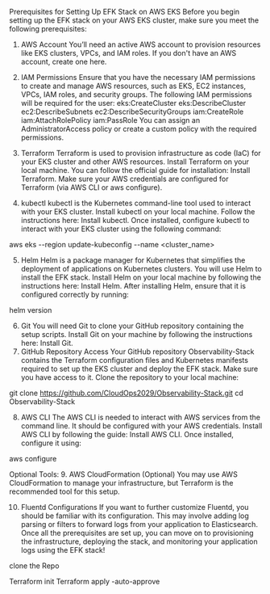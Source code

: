 Prerequisites for Setting Up EFK Stack on AWS EKS
Before you begin setting up the EFK stack on your AWS EKS cluster, make sure you meet the following prerequisites:

1. AWS Account
You’ll need an active AWS account to provision resources like EKS clusters, VPCs, and IAM roles. If you don't have an AWS account, create one here.

2. IAM Permissions
Ensure that you have the necessary IAM permissions to create and manage AWS resources, such as EKS, EC2 instances, VPCs, IAM roles, and security groups. The following IAM permissions will be required for the user:
eks:CreateCluster
eks:DescribeCluster
ec2:DescribeSubnets
ec2:DescribeSecurityGroups
iam:CreateRole
iam:AttachRolePolicy
iam:PassRole
You can assign an AdministratorAccess policy or create a custom policy with the required permissions.

3. Terraform
Terraform is used to provision infrastructure as code (IaC) for your EKS cluster and other AWS resources.
Install Terraform on your local machine. You can follow the official guide for installation: Install Terraform.
Make sure your AWS credentials are configured for Terraform (via AWS CLI or aws configure).

4. kubectl
kubectl is the Kubernetes command-line tool used to interact with your EKS cluster.
Install kubectl on your local machine. Follow the instructions here: Install kubectl.
Once installed, configure kubectl to interact with your EKS cluster using the following command:

aws eks --region <region> update-kubeconfig --name <cluster_name>

5. Helm
Helm is a package manager for Kubernetes that simplifies the deployment of applications on Kubernetes clusters. You will use Helm to install the EFK stack.
Install Helm on your local machine by following the instructions here: Install Helm.
After installing Helm, ensure that it is configured correctly by running:

helm version

6. Git
You will need Git to clone your GitHub repository containing the setup scripts.
Install Git on your machine by following the instructions here: Install Git.
7. GitHub Repository Access
Your GitHub repository Observability-Stack contains the Terraform configuration files and Kubernetes manifests required to set up the EKS cluster and deploy the EFK stack. Make sure you have access to it.
Clone the repository to your local machine:

git clone https://github.com/CloudOps2029/Observability-Stack.git
cd Observability-Stack

8. AWS CLI
The AWS CLI is needed to interact with AWS services from the command line. It should be configured with your AWS credentials.
Install AWS CLI by following the guide: Install AWS CLI.
Once installed, configure it using:

aws configure

Optional Tools:
9. AWS CloudFormation (Optional)
You may use AWS CloudFormation to manage your infrastructure, but Terraform is the recommended tool for this setup.

10. Fluentd Configurations
If you want to further customize Fluentd, you should be familiar with its configuration. This may involve adding log parsing or filters to forward logs from your application to Elasticsearch.
Once all the prerequisites are set up, you can move on to provisioning the infrastructure, deploying the stack, and monitoring your application logs using the EFK stack!

clone the Repo 

Terraform init
Terraform apply -auto-approve


